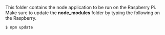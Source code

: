 This folder contains the node application to be run on the Raspberry Pi.
Make sure to update the **node_modules** folder by typing the following
on the Raspberry.
	
	$ npm update




